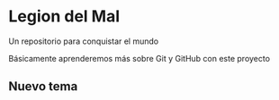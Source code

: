 # Legion del Mal
Un repositorio para conquistar el mundo

Básicamente aprenderemos más sobre Git y GitHub con este proyecto

## Nuevo tema